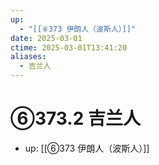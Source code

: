 ```yaml
---
up:
  - "[[⑥373 伊朗人（波斯人）]]"
date: 2025-03-01
ctime: 2025-03-01T13:41:20
aliases:
  - 吉兰人
---
```


# ⑥373.2 吉兰人

- up: [[⑥373 伊朗人（波斯人）]]
